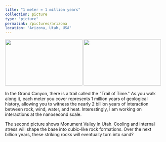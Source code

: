 ```yaml
---
title: "1 meter = 1 million years"
collection: picture
type: "picture"
permalink: /pictures/arizona
location: "Arizona, Utah, USA"
---
```


<img src='/images/pictures/Grandcanyon.HEIC' width='250' height='150'>
<img src='/images/pictures/Rocks.HEIC' width='250' height='150'>


In the Grand Canyon, there is a trail called the "Trail of Time." As you walk along it, each meter you cover represents 1 million years of geological history, allowing you to witness the nearly 2 billion years of interaction between rock, wind, water, and heat. Interestingly, I am working on interactions at the nanosecond scale. 


The second picture shows Monument Valley in Utah. Cooling and internal stress will shape the base into cubic-like rock formations. Over the next billion years, these striking rocks will eventually turn into sand?
